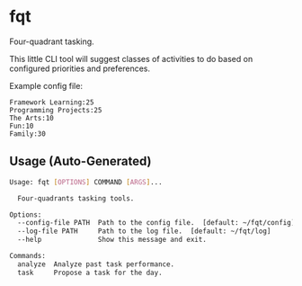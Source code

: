 # fqt

Four-quadrant tasking.

This little CLI tool will suggest classes of activities to do based on configured priorities and preferences.

Example config file:

```
Framework Learning:25
Programming Projects:25
The Arts:10
Fun:10
Family:30
```

## Usage (Auto-Generated)

```bash
Usage: fqt [OPTIONS] COMMAND [ARGS]...

  Four-quadrants tasking tools.

Options:
  --config-file PATH  Path to the config file.  [default: ~/fqt/config]
  --log-file PATH     Path to the log file.  [default: ~/fqt/log]
  --help              Show this message and exit.

Commands:
  analyze  Analyze past task performance.
  task     Propose a task for the day.

```


